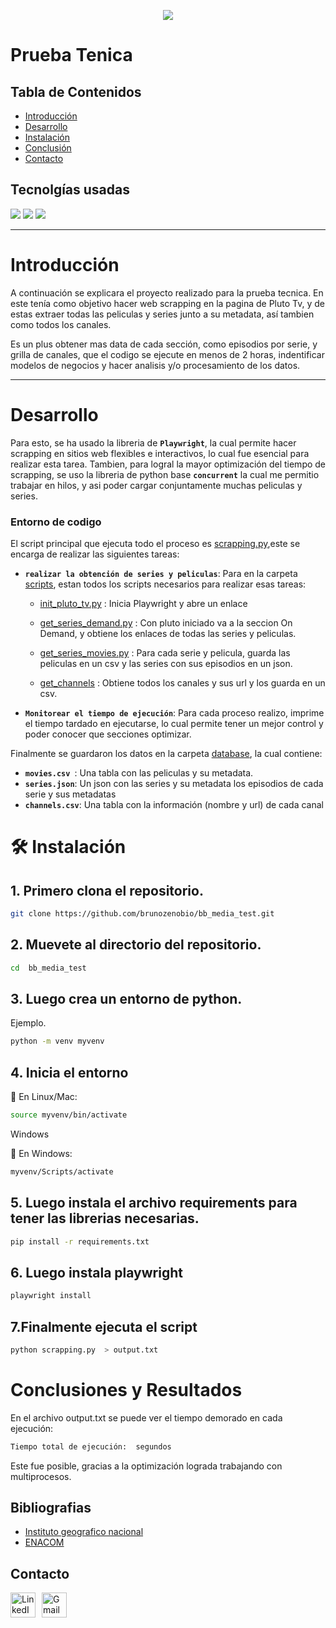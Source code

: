 ﻿<p align="center"><img src="./images/OIG.Lo7.dES.jpeg"></p>

# Prueba Tenica 


## **Tabla de Contenidos**

- [Introducción](#introducción)
- [Desarrollo](#desarrollo)
- [Instalación](#instalación)
- [Conclusión](#conclusión)
- [Contacto](#contacto)

## **Tecnolgías usadas**

![](https://img.shields.io/badge/Python-grey?style=for-the-badge&logo=python)
![](https://img.shields.io/badge/playwright%201.47.0-yellow?style=for-the-badge)
![](https://img.shields.io/badge/pandas%202.2.3-yellow?style=for-the-badge&logo=)


---

# Introducción

A continuación se explicara el proyecto realizado para la prueba tecnica. En este tenía como objetivo hacer web scrapping en la pagina de Pluto Tv, y de estas extraer todas las peliculas y series junto a su metadata, así tambien como todos los canales.

Es un plus obtener mas data de cada sección, como episodios por serie, y grilla de canales, que el codigo se ejecute en menos de 2 horas, indentificar modelos de negocios y hacer analisis y/o procesamiento de los datos.



---

# Desarrollo


Para esto, se ha usado la libreria de **`Playwright`**, la cual permite hacer scrapping en sitios web flexibles e interactivos, lo cual fue esencial para realizar esta tarea.
Tambien, para logral la mayor optimización del tiempo de scrapping, se uso la libreria de python base **`concurrent`** la cual me permitio trabajar en hilos, y asi poder cargar conjuntamente muchas peliculas y series.

### Entorno de codigo

El script principal que ejecuta todo el proceso es [scrapping.py](./scrapping_py.py),este se encarga de realizar las siguientes tareas:
- **`realizar la obtención de series y peliculas`**: Para en la carpeta [scripts](./scripts/), estan todos los scripts necesarios para realizar esas tareas:
    - [init_pluto_tv.py](./scripts/init_pluto_tv.py) : Inicia Playwright y abre un enlace
    - [get_series_demand.py](./scripts/get_on_demand.py) : Con pluto iniciado va a la seccion On Demand, y obtiene los enlaces de todas las series y peliculas.

    - [get_series_movies.py](./scripts/get_series_movies.py) : Para cada serie y pelicula, guarda las peliculas en un csv y las series con sus episodios en un json.

    - [get_channels](./scripts/channels.py) : Obtiene todos los canales y sus url y los guarda en un csv.
- **`Monitorear el tiempo de ejecución`**: Para cada proceso realizo, imprime el tiempo tardado en ejecutarse, lo cual permite tener un mejor control y poder conocer que secciones optimizar.





Finalmente se guardaron los datos en la carpeta [database](./database), la cual contiene:
- **`movies.csv `**: Una tabla con las peliculas y su metadata.
- **`series.json`**: Un json con las series y su metadata los episodios de cada serie y sus metadatas
- **`channels.csv`**: Una tabla con la información (nombre y url) de cada canal

# 🛠️ Instalación

## 1. Primero clona el repositorio.
```bash
git clone https://github.com/brunozenobio/bb_media_test.git
```
## 2. Muevete al directorio del repositorio.

```bash
cd  bb_media_test
```
## 3. Luego crea un entorno de python.
Ejemplo.
```bash
python -m venv myvenv
```
## 4. Inicia el entorno

🔹 En Linux/Mac:
```bash
source myvenv/bin/activate
```
Windows

🔹 En Windows:
```bash
myvenv/Scripts/activate
```
## 5. Luego instala el archivo requirements para tener las librerias necesarias.
```bash
pip install -r requirements.txt
```
## 6. Luego instala playwright
```bash
playwright install
```
## 7.Finalmente ejecuta el script
```bash
python scrapping.py  > output.txt
```

# Conclusiones y Resultados

En el archivo output.txt se puede ver el tiempo demorado en cada ejecución:
```bash
Tiempo total de ejecución:  segundos
```

Este fue posible, gracias a la optimización lograda trabajando con multiprocesos.



## Bibliografias
- [Instituto geografico nacional](https://www.ign.gob.ar/)
- [ENACOM](https://www.baenegocios.com/negocios/El-desafio-de-la-Argentina-en-el-camino-de-la-fibra-optica-20200610-0092.html)

## Contacto

<div style="display: flex; align-items: center;">
  <a href="https://www.linkedin.com/in/brunozenobio/" style="margin-right: 10px;">
    <img src="./images/in_linked_linkedin_media_social_icon_124259.png" alt="LinkedIn" width="40" height="40">
  </a>
  <a href="mailto:brunozenobio4@gmail.com" style="margin-right: 10px;">
    <img src="./images/gmail_new_logo_icon_159149.png" alt="Gmail" width="40" height="40">
  </a>
</div>